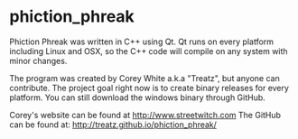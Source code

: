 # phiction_phreak

Phiction Phreak was written in C++ using Qt. 
Qt runs on every platform including Linux and OSX, so the C++ code will compile on any system with minor changes.

The program was created by Corey White a.k.a "Treatz", but anyone can contribute. The project goal right now is to create binary releases for every platform. You can still download the windows binary through GitHub.


Corey's website can be found at http://www.streetwitch.com
The GitHub can be found at: http://treatz.github.io/phiction_phreak/
